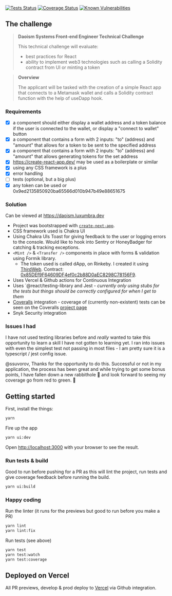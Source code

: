 [![Tests Status](https://github.com/luxumbra/daoism-dapp/actions/workflows/main.yml/badge.svg)](https://github.com/luxumbra/daoism-dapp/actions/workflows/main.yml)
[![Coverage Status](https://coveralls.io/repos/github/luxumbra/daoism-dapp/badge.svg)](https://coveralls.io/github/luxumbra/daoism-dapp)
[![Known Vulnerabilities](https://snyk.io/test/github/luxumbra/daoism-dapp/badge.svg)](https://snyk.io/test/github/luxumbra/daoism-dapp)


## The challenge
> **Daoism Systems Front-end Engineer Technical Challenge**
>
> This technical challenge will evaluate:
> - best practices for React
> - ability to implement web3 technologies such as calling a Solidity contract from UI or minting a token

> **Overview**
>
> The applicant will be tasked with the creation of a simple React app that connects to a Metamask wallet and calls a Solidity contract function with the help of useDapp hook.

### Requirements
- [X] a <Profile /> component should either display a wallet address and a token balance if the user is connected to the wallet, or display a "connect to wallet" button
- [X] a <Transfer /> component that contains a form with 2 inputs: "to" (address) and "amount" that allows for a token to be sent to the specified address
- [X] a <Mint /> component that contains a form with 2 inputs: "to" (address) and "amount" that allows generating tokens for the set address
- [X] https://create-react-app.dev/ may be used as a boilerplate or similar
- [X] using any CSS framework is a plus
- [X] error handling
- [ ] tests (optional, but a big plus)
- [X] any token can be used or 0x9ed2135850920ba65566d010b947b49e88651675

### Solution
Can be viewed at https://daoism.luxumbra.dev
- Project was bootstrapped with [`create-next-app`](https://github.com/vercel/next.js/tree/canary/packages/create-next-app).
- CSS framework used is Chakra UI
- Using Chakra UIs Toast for giving feedback to the user or logging errors to the console. Would like to hook into Sentry or HoneyBadger for catching & tracking exceptions.
- `<Mint />` & `<Transfer />` components in place with forms & validation using Formik library.
  - The token used is called dApp, on Rinkeby. I created it using [ThirdWeb](https://thirdweb.com/). Contract: [0x85DEf9F64609DF4ef0c2b88D0aEC8298C78156F9](https://rinkeby.etherscan.io/address/0x85def9f64609df4ef0c2b88d0aec8298c78156f9).
- Uses Vercel & Github actions for Continuous Integration
- Uses `@react/testing-library and Jest - *currently only using stubs for the tests but things should be correctly configured for when I get to them*
- [Coveralls](https://coveralls.io) integration - coverage of (currently non-existent) tests can be seen on the Coveralls [project page](https://coveralls.io/github/luxumbra/daoism-dapp)
- Snyk Security integration

### Issues I had
I have not used testing libraries before and *really* wanted to take this opportunity to learn a skill I have not gotten to learning yet. I ran into issues with even the simplest test not passing in most files - I am pretty sure it is a typescript / jest config issue.

@ssuvorov, Thanks for the opportunity to do this. Successful or not in my application, the process has been great and while trying to get some bonus points, I have fallen down a new rabbithole :rabbit: and look forward to seeing my coverage go from red to green. :green_heart:

## Getting started

First, install the things:

```bash
yarn
```

Fire up the app
```bash
yarn ui:dev
```
Open [http://localhost:3000](http://localhost:3000) with your browser to see the result.


### Run tests & build
Good to run before pushing for a PR as this will lint the project, run tests and give coverage feedback before running the build.

```bash
yarn ui:build
```

### Happy coding
Run the linter (it runs for the previews but good to run before you make a PR)
```bash
yarn lint
yarn lint:fix
```

Run tests (see above)
```bash
yarn test
yarn test:watch
yarn test:coverage
```

## Deployed on Vercel
All PR previews, develop & prod deploy to [Vercel](https://vercel.com) via Github integration.
